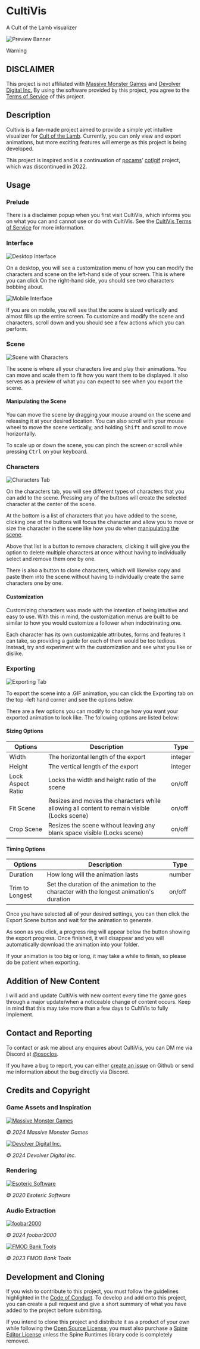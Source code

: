 # CultiVis

A Cult of the Lamb visualizer

![Preview Banner](markdown/assets/preview-banner.png)

> [!WARNING]
>
> ## DISCLAIMER
>
> This project is not affiliated with [Massive Monster Games](https://massivemonster.co/) and [Devolver Digital Inc.](https://devolverdigital.com/) By using the software provided by this project, you agree to the [Terms of Service](ToS.md) of this project.

## Description

Cultivis is a fan-made project aimed to provide a simple yet intuitive visualizer for [Cult of the Lamb](https://cultofthelamb.com/). Currently, you can only view and export animations, but more exciting features will emerge as this project is being developed.

This project is inspired and is a continuation of [pocams](https://github.com/pocams)’ [cotlgif](https://github.com/pocams/cotlgif) project, which was discontinued in 2022.

## Usage

### Prelude

There is a disclaimer popup when you first visit CultiVis, which informs you on what you can and cannot use or do with CultiVis. See the [CultiVis Terms of Service](ToS.md) for more information.

### Interface

![Desktop Interface](markdown/assets/desktop-interface.png)

On a desktop, you will see a customization menu of how you can modify the characters and scene on the left-hand side of your screen. This is where you can click On the right-hand side, you should see two characters bobbing about.

![Mobile Interface](markdown/assets/mobile-interface.png)

If you are on mobile, you will see that the scene is sized vertically and almost fills up the entire screen. To customize and modify the scene and characters, scroll down and you should see a few actions which you can perform.

### Scene

![Scene with Characters](markdown/assets/scene-with-characters.png)

The scene is where all your characters live and play their animations. You can move and scale them to fit how you want them to be displayed. It also serves as a preview of what you can expect to see when you export the scene.

#### Manipulating the Scene

You can move the scene by dragging your mouse around on the scene and releasing it at your desired location. You can also scroll with your mouse wheel to move the scene vertically, and holding <kbd>Shift</kbd> and scroll to move horizontally.

To scale up or down the scene, you can pinch the screen or scroll while pressing <kbd>Ctrl</kbd> on your keyboard.

### Characters

![Characters Tab](markdown/assets/characters-tab.png)

On the characters tab, you will see different types of characters that you can add to the scene. Pressing any of the buttons will create the selected character at the center of the scene.

At the bottom is a list of characters that you have added to the scene, clicking one of the buttons will focus the character and allow you to move or size the character in the scene like how you do when [manipulating the scene](#manipulating-the-scene).

Above that list is a button to remove characters, clicking it will give you the option to delete multiple characters at once without having to individually select and remove them one by one.

There is also a button to clone characters, which will likewise copy and paste them into the scene without having to individually create the same characters one by one.

#### Customization

Customizing characters was made with the intention of being intuitive and easy to use. With this in mind, the customization menus are built to be similar to how you would customize a follower when indoctrinating one.

Each character has its own customizable attributes, forms and features it can take, so providing a guide for each of them would be too tedious. Instead, try and experiment with the customization and see what you like or dislike.

### Exporting

![Exporting Tab](markdown/assets/exporting-tab.png)

To export the scene into a .GIF animation, you can click the Exporting tab on the top -left hand corner and see the options below.

There are a few options you can modify to change how you want your exported animation to look like. The following options are listed below:

#### Sizing Options

| Options | Description | Type |
| ------- | ----------- | ---- |
| Width   | The horizontal length of the export | integer |
| Height  | The vertical length of the export | integer |
| Lock Aspect Ratio | Locks the width and height ratio of the scene | on/off |
| Fit Scene | Resizes and moves the characters while allowing all content to remain visible (Locks scene) | on/off |
| Crop Scene | Resizes the scene without leaving any blank space visible (Locks scene) | on/off |

#### Timing Options

| Options | Description | Type |
| ------- | ----------- | ---- |
| Duration | How long will the animation lasts | number |
| Trim to Longest | Set the duration of the animation to the character with the longest animation's duration | on/off |

Once you have selected all of your desired settings, you can then click the Export Scene button and wait for the animation to generate.

As soon as you click, a progress ring will appear below the button showing the export progress. Once finished, it will disappear and you will automatically download the animation into your folder.

If your animation is too big or long, it may take a while to finish, so please do be patient when exporting.

## Addition of New Content

I will add and update CultiVis with new content every time the game goes through a major update/when a noticeable change of content occurs. Keep in mind that this may take more than a few days to CultiVis to fully implement.

## Contact and Reporting

To contact or ask me about any enquires about CultiVis, you can DM me via Discord at [@osoclos](https://discord.com/users/1138108450073759784).

If you have a bug to report, you can either [create an issue](issues/new) on Github or send me information about the bug directly via Discord.

## Credits and Copyright

### Game Assets and Inspiration

[![Massive Monster Games](markdown/assets/massive-monster.png)](https://massivemonster.co/)

*© 2024 Massive Monster Games*

[![Devolver Digital Inc.](markdown/assets/devolver-digital.png)](https://devolverdigital.com/)

*© 2024 Devolver Digital Inc.*

### Rendering

[![Esoteric Software](markdown/assets/esoteric-software.png)](https://esotericsoftware.com)

*© 2020 Esoteric Software*

### Audio Extraction

[![foobar2000](markdown/assets/foobar2000.png)](https://www.foobar2000.org)

*© 2024 foobar2000*

[![FMOD Bank Tools](markdown/assets/fmod-bank-tools.png)](https://www.nexusmods.com/rugbyleaguelive3/mods/2?tab=files)

*© 2023 FMOD Bank Tools*

## Development and Cloning

If you wish to contribute to this project, you must follow the guidelines highlighted in the [Code of Conduct](https://github.com/osoclos/cultivis?tab=coc-ov-file). To develop and add onto this project, you can create a pull request and give a short summary of what you have added to the project before submitting.

If you intend to clone this project and distribute it as a product of your own while following the [Open Source License](https://github.com/osoclos/cultivis?tab=MIT-1-ov-file), you must also purchase a [Spine Editor License](https://esotericsoftware.com/spine-purchase) unless the Spine Runtimes library code is completely removed.
